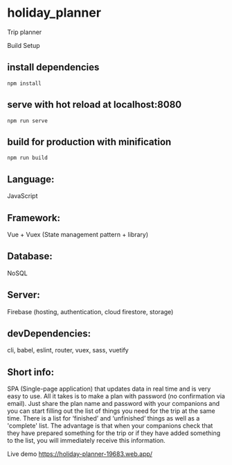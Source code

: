 # holiday_planner
Trip planner


Build Setup

## install dependencies
   `npm install`

## serve with hot reload at localhost:8080
   `npm run serve`

## build for production with minification
   `npm run build`

## Language: 
   JavaScript
## Framework: 
   Vue + Vuex (State management pattern + library)
## Database: 
   NoSQL
## Server: 
   Firebase (hosting, authentication, cloud firestore, storage)
## devDependencies:
   cli, babel, eslint, router, vuex, sass, vuetify

## Short info: 
   SPA (Single-page application) that updates data in real time and is very easy to use. All it takes is to make a plan with password (no confirmation via email). Just share the plan name and password with your companions and you can start filling out the list of things you need for the trip at the same time. There is a list for ‘finished’ and ‘unfinished’ things as well as a 'complete' list. The advantage is that when your companions check that they have prepared something for the trip or if they have added something to the list, you will immediately receive this information.

 Live demo https://holiday-planner-19683.web.app/
